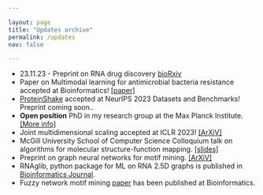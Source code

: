 ```yaml
---

layout: page
title: "Updates archive"
permalink: /updates
nav: false 

---
```



<ul>
<li> 23.11.23 - Preprint on RNA drug discovery <a href="https://www.biorxiv.org/contet/10.1101/2023.11.23.568394v1.full.pdf+html">bioRxiv</a> </li> 
<li> Paper on Multimodal learning for antimicrobial bacteria resistance accepted at Bioinformatics! <a href="https://academic.oup.com/bioinformatics/article/39/12/btad717/7450077">[paper]</a> </li> 
		<li> <a href="https://proteinshake.ai">ProteinShake</a> accepted at NeurIPS 2023 Datasets and Benchmarks! Preprint coming soon.. </li> 
		<li> <b>Open position</b> PhD in my research group at the Max Planck Institute. <a href="https://carlosoliver.co/research">[More info]</a>
		<li> Joint multidimensional scaling accepted at ICLR 2023! <a href="https://arxiv.org/pdf/2207.02968.pdf">[ArXiV]</a>
		<li> McGill University School of Computer Science Colloquium talk on algorithms for molecular structure-function mapping. <a href="{{site.url}}/2023/03/31/socs.html">[slides]</a>
		<li> Preprint on graph neural networks for motif mining.  <a href="https://arxiv.org/abs/2206.01008">[ArXiV]</a>
		<li> RNAglib, python package for ML on RNA 2.5D graphs is published in <a href="https://academic.oup.com/bioinformatics/article/38/5/1458/6462185?login=true">Bioinformatics Journal</a>.
		<li> Fuzzy network motif mining <a href="https://academic.oup.com/bioinformatics/advance-article-abstract/doi/10.1093/bioinformatics/btab768/6428528?redirectedFrom=fulltext">paper</a> has been published at Bioinformatics.

</ul>
